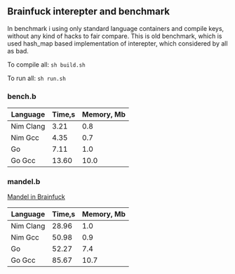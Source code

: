 Brainfuck interepter and benchmark
----------------------------------

In benchmark i using only standard language containers and compile keys, without any kind of hacks to fair compare. This is old benchmark, which is used hash_map based implementation of interepter, which considered by all as bad.

To compile all: `sh build.sh`

To run all: `sh run.sh`


### bench.b

| Language        | Time,s  | Memory, Mb |
| --------------- | ------- | ---------- |
| Nim Clang       | 3.21    | 0.8        |
| Nim Gcc         | 4.35    | 0.7        |
| Go              | 7.11    | 1.0        |
| Go Gcc          | 13.60   | 10.0       |

### mandel.b

[Mandel in Brainfuck](https://github.com/kostya/benchmarks/blob/master/brainfuck/mandel.b)

| Language        | Time,s  | Memory, Mb |
| --------------- | ------- | ---------- |
| Nim Clang       | 28.96   | 1.0        |
| Nim Gcc         | 50.98   | 0.9        |
| Go              | 52.27   | 7.4        |
| Go Gcc          | 85.67   | 10.7       |
